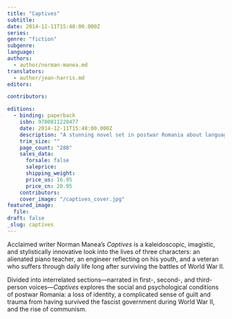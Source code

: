 ```yaml
---
title: "Captives"
subtitle:
date: 2014-12-11T15:48:00.000Z
series:
genre: "fiction"
subgenre:
language:
authors:
  - author/norman-manea.md
translators:
  - author/jean-harris.md
editors:

contributors:

editions:
  - binding: paperback
    isbn: 9780811220477
    date: 2014-12-11T15:48:00.000Z
    description: "A stunning novel set in postwar Romania about language, identity, and loss "
    trim_size: ""
    page_count: "288"
    sales_data:
      forsale: false
      saleprice:
      shipping_weight:
      price_us: 16.95
      price_cn: 20.95
    contributors:
    cover_image: "/captives_cover.jpg"
featured_image:
  file:
draft: false
_slug: captives
---
```


Acclaimed writer Norman Manea’s _Captives_ is a kaleidoscopic, imagistic, and stylistically innovative look into the lives of three characters: an alienated piano teacher, an engineer reflecting on his youth, and a veteran who suffers through daily life long after surviving the battles of World War II.

Divided into interrelated sections—narrated in first-, second-, and third- person voices—_Captives_ explores the social and psychological conditions of postwar Romania: a loss of identity, a complicated sense of guilt and trauma from having survived the fascist government during World War II, and the rise of communism. 

